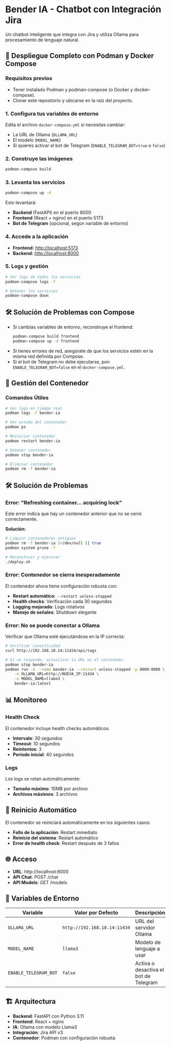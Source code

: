 # Bender IA - Chatbot con Integración Jira

Un chatbot inteligente que integra con Jira y utiliza Ollama para procesamiento de lenguaje natural.

## 🚀 Despliegue Completo con Podman y Docker Compose

### **Requisitos previos**
- Tener instalado Podman y podman-compose (o Docker y docker-compose).
- Clonar este repositorio y ubicarse en la raíz del proyecto.

### **1. Configura tus variables de entorno**

Edita el archivo `docker-compose.yml` si necesitas cambiar:
- La URL de Ollama (`OLLAMA_URL`)
- El modelo (`MODEL_NAME`)
- Si quieres activar el bot de Telegram (`ENABLE_TELEGRAM_BOT=true` o `false`)

### **2. Construye las imágenes**

```bash
podman-compose build
```

### **3. Levanta los servicios**

```bash
podman-compose up -d
```

Esto levantará:
- **Backend** (FastAPI) en el puerto 8000
- **Frontend** (React + nginx) en el puerto 5173
- **Bot de Telegram** (opcional, según variable de entorno)

### **4. Accede a la aplicación**

- **Frontend:** [http://localhost:5173](http://localhost:5173)
- **Backend:** [http://localhost:8000](http://localhost:8000)

### **5. Logs y gestión**

```bash
# Ver logs de todos los servicios
podman-compose logs -f

# Detener los servicios
podman-compose down
```

## 🛠️ Solución de Problemas con Compose

- Si cambias variables de entorno, reconstruye el frontend:
  ```bash
  podman-compose build frontend
  podman-compose up -d frontend
  ```
- Si tienes errores de red, asegúrate de que los servicios estén en la misma red definida por Compose.
- Si el bot de Telegram no debe ejecutarse, pon `ENABLE_TELEGRAM_BOT=false` en el `docker-compose.yml`.

## 🔧 Gestión del Contenedor

### Comandos Útiles
```bash
# Ver logs en tiempo real
podman logs -f bender-ia

# Ver estado del contenedor
podman ps

# Reiniciar contenedor
podman restart bender-ia

# Detener contenedor
podman stop bender-ia

# Eliminar contenedor
podman rm -f bender-ia
```

## 🛠️ Solución de Problemas

### Error: "Refreshing container... acquiring lock"
Este error indica que hay un contenedor anterior que no se cerró correctamente.

**Solución:**
```bash
# Limpiar contenedores antiguos
podman rm -f bender-ia 2>/dev/null || true
podman system prune -f

# Reconstruir y ejecutar
./deploy.sh
```

### Error: Contenedor se cierra inesperadamente
El contenedor ahora tiene configuración robusta con:
- **Restart automático**: `--restart unless-stopped`
- **Health checks**: Verificación cada 30 segundos
- **Logging mejorado**: Logs rotativos
- **Manejo de señales**: Shutdown elegante

### Error: No se puede conectar a Ollama
Verificar que Ollama esté ejecutándose en la IP correcta:
```bash
# Verificar conectividad
curl http://192.168.10.14:11434/api/tags

# Si no responde, actualizar la URL en el contenedor
podman stop bender-ia
podman run -d --name bender-ia --restart unless-stopped -p 8000:8000 \
    -e OLLAMA_URL=http://NUEVA_IP:11434 \
    -e MODEL_NAME=llama3 \
    bender-ia:latest
```

## 📊 Monitoreo

### Health Check
El contenedor incluye health checks automáticos:
- **Intervalo**: 30 segundos
- **Timeout**: 10 segundos
- **Reintentos**: 3
- **Período inicial**: 40 segundos

### Logs
Los logs se rotan automáticamente:
- **Tamaño máximo**: 10MB por archivo
- **Archivos máximos**: 3 archivos

## 🔄 Reinicio Automático

El contenedor se reiniciará automáticamente en los siguientes casos:
- **Fallo de la aplicación**: Restart inmediato
- **Reinicio del sistema**: Restart automático
- **Error de health check**: Restart después de 3 fallos

## 🌐 Acceso

- **URL**: http://localhost:8000
- **API Chat**: POST /chat
- **API Models**: GET /models

## 📝 Variables de Entorno

| Variable | Valor por Defecto | Descripción |
|----------|-------------------|-------------|
| `OLLAMA_URL` | `http://192.168.10.14:11434` | URL del servidor Ollama |
| `MODEL_NAME` | `llama3` | Modelo de lenguaje a usar |
| `ENABLE_TELEGRAM_BOT` | `false` | Activa o desactiva el bot de Telegram |

## 🏗️ Arquitectura

- **Backend**: FastAPI con Python 3.11
- **Frontend**: React + nginx
- **IA**: Ollama con modelo Llama3
- **Integración**: Jira API v3
- **Contenedor**: Podman con configuración robusta 